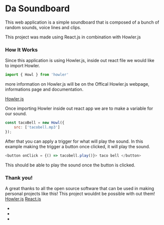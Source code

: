 # Da Soundboard

This web application is a simple soundboard that is composed of a bunch of random sounds, voice lines and clips. 

This project was made using React.js in combination with Howler.js

### How It Works
Since this application is using Howler.js, inside out react file we would like to import Howler.

```javascript
import { Howl } from 'howler'
```
more information on Howler.js will be on the Offical Howler.js webpage, informations page and documentation. 

[Howler.js](https://howlerjs.com/)


Once importing Howler inside out react app we are to make a variable for our sound. 
```javascript
const tacoBell = new Howl({
    src: ['tacobell.mp3']
});
```

After that you can apply a trigger for what will play the sound. In this example making the trigger a button once clicked, it will play the sound.

```javascript
<button onClick = {() => tacobell.play()}> taco bell </button>
```

This should be able to play the sound once the button is clicked. 

### Thank you!
A great thanks to all the open source software that can be used in making personal projects like this! This project wouldnt be possible with out them!
[Howler.js](https://howlerjs.com/)
[React.js](https://reactjs.org/)

-
-
-
